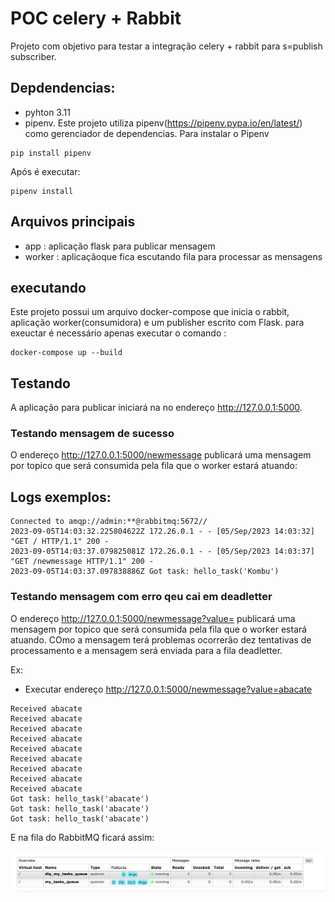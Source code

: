 # POC celery + Rabbit
Projeto com objetivo para testar a integração celery + rabbit para s=publish subscriber.

## Depdendencias:
- pyhton 3.11
- pipenv. Este projeto utiliza pipenv(https://pipenv.pypa.io/en/latest/) como gerenciador de dependencias. 
Para instalar o Pipenv
```shell
pip install pipenv
```

Após é executar:
```shell
pipenv install
```

## Arquivos principais
- app : aplicação flask para publicar mensagem
- worker : aplicaçãoque fica escutando fila para processar as mensagens


## executando
Este projeto possui um arquivo docker-compose que inicia o rabbit, aplicação worker(consumidora) e um publisher escrito com Flask.
para exeuctar é necessário apenas executar o comando :
```shell
docker-compose up --build
```

## Testando

A aplicação para publicar iniciará na no endereço http://127.0.0.1:5000. 
### Testando mensagem de sucesso
O endereço http://127.0.0.1:5000/newmessage publicará uma mensagem por topico que será consumida pela fila que o worker estará atuando:

## Logs exemplos:
```
Connected to amqp://admin:**@rabbitmq:5672//
2023-09-05T14:03:32.225804622Z 172.26.0.1 - - [05/Sep/2023 14:03:32] "GET / HTTP/1.1" 200 -
2023-09-05T14:03:37.079825081Z 172.26.0.1 - - [05/Sep/2023 14:03:37] "GET /newmessage HTTP/1.1" 200 -
2023-09-05T14:03:37.097838886Z Got task: hello_task('Kombu')
```

### Testando mensagem com erro qeu cai em deadletter
O endereço http://127.0.0.1:5000/newmessage?value=<valor diferente de Kombu> publicará uma mensagem por topico que será consumida pela fila que o worker estará atuando. COmo a mensagem terá problemas ocorrerão dez tentativas de processamento e a mensagem será enviada para a fila deadletter.

Ex: 
- Executar endereço http://127.0.0.1:5000/newmessage?value=abacate

```
Received abacate
Received abacate
Received abacate
Received abacate
Received abacate
Received abacate
Received abacate
Received abacate
Received abacate
Got task: hello_task('abacate')
Got task: hello_task('abacate')
Got task: hello_task('abacate')
```
E na fila do RabbitMQ ficará assim:

![Fila DLQ RabbitMQ](documents/images/dlq-rabbitmq.png "Fila DLQ RabbitMQ")
